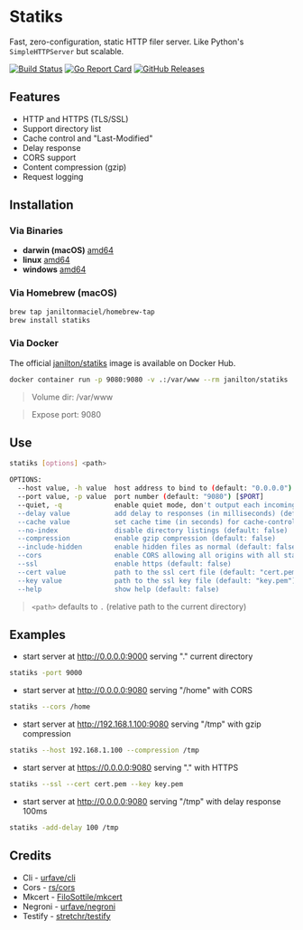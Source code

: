 # Statiks
Fast, zero-configuration, static HTTP filer server.
Like Python's `SimpleHTTPServer` but scalable.

[![Build Status](https://travis-ci.org/janiltonmaciel/statiks.svg?branch=master)](https://travis-ci.org/janiltonmaciel/statiks)
[![Go Report Card](https://goreportcard.com/badge/github.com/janiltonmaciel/statiks)](https://goreportcard.com/report/github.com/janiltonmaciel/statiks)
[![GitHub Releases](https://img.shields.io/github/release/janiltonmaciel/statiks.svg)](https://github.com/janiltonmaciel/statiks/releases)

## Features

* HTTP and HTTPS (TLS/SSL)
* Support directory list
* Cache control and "Last-Modified"
* Delay response
* CORS support
* Content compression (gzip)
* Request logging

## Installation

### Via Binaries
  - **darwin (macOS)** [amd64](https://github.com/janiltonmaciel/statiks/releases/download/0.12/statiks_0.12_darwin_amd64.tar.gz)
  - **linux** [amd64](https://github.com/janiltonmaciel/statiks/releases/download/0.12/statiks_0.12_linux_amd64.tar.gz)
  - **windows** [amd64](https://github.com/janiltonmaciel/statiks/releases/download/0.12/statiks_0.12_windows_amd64.zip)

### Via Homebrew (macOS)

```bash
brew tap janiltonmaciel/homebrew-tap
brew install statiks
```

### Via Docker

The official [janilton/statiks](https://hub.docker.com/r/janilton/statiks) image is available on Docker Hub.
```bash
docker container run -p 9080:9080 -v .:/var/www --rm janilton/statiks
```

> Volume dir: /var/www

> Expose port: 9080


## Use
```bash
statiks [options] <path>

OPTIONS:
  --host value, -h value  host address to bind to (default: "0.0.0.0") [$HOST]
  --port value, -p value  port number (default: "9080") [$PORT]
  --quiet, -q             enable quiet mode, don't output each incoming request (default: false)
  --delay value           add delay to responses (in milliseconds) (default: 0)
  --cache value           set cache time (in seconds) for cache-control max-age header (default: 0)
  --no-index              disable directory listings (default: false)
  --compression           enable gzip compression (default: false)
  --include-hidden        enable hidden files as normal (default: false)
  --cors                  enable CORS allowing all origins with all standard methods with any header and credentials. (default: false)
  --ssl                   enable https (default: false)
  --cert value            path to the ssl cert file (default: "cert.pem")
  --key value             path to the ssl key file (default: "key.pem")
  --help                  show help (default: false)
```

> `<path>` defaults to `.` (relative path to the current directory)

## Examples
  - start server at http://0.0.0.0:9000 serving "." current directory
```bash
statiks -port 9000
```

  - start server at http://0.0.0.0:9080 serving "/home" with CORS
```bash
statiks --cors /home
```

  - start server at http://192.168.1.100:9080 serving "/tmp" with gzip compression
```bash
statiks --host 192.168.1.100 --compression /tmp
```

  - start server at https://0.0.0.0:9080 serving "." with HTTPS

```bash
statiks --ssl --cert cert.pem --key key.pem
```

  - start server at http://0.0.0.0:9080 serving "/tmp" with delay response 100ms

```bash
statiks -add-delay 100 /tmp
```

## Credits

* Cli - [urfave/cli](https://github.com/urfave/cli)
* Cors - [rs/cors](https://github.com/rs/cors)
* Mkcert - [FiloSottile/mkcert](https://github.com/FiloSottile/mkcert)
* Negroni - [urfave/negroni](https://github.com/urfave/negroni)
* Testify - [stretchr/testify](https://github.com/stretchr/testify)
